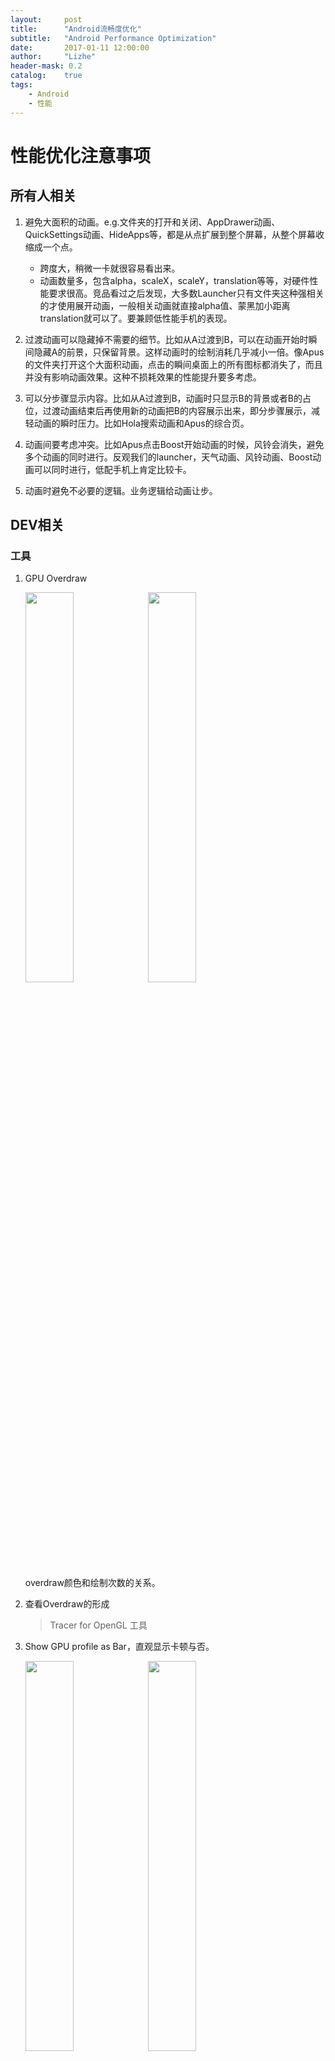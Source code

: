 ```yaml
---
layout:     post
title:      "Android流畅度优化"
subtitle:   "Android Performance Optimization"
date:       2017-01-11 12:00:00
author:     "Lizhe"
header-mask: 0.2
catalog:    true
tags:
    - Android
    - 性能
---
```



# 性能优化注意事项


## 所有人相关

1. 避免大面积的动画。e.g.文件夹的打开和关闭、AppDrawer动画、QuickSettings动画、HideApps等，都是从点扩展到整个屏幕，从整个屏幕收缩成一个点。

   * 跨度大，稍微一卡就很容易看出来。
   * 动画数量多，包含alpha，scaleX，scaleY，translation等等，对硬件性能要求很高。竞品看过之后发现，大多数Launcher只有文件夹这种强相关的才使用展开动画，一般相关动画就直接alpha值、蒙黑加小距离translation就可以了。要兼顾低性能手机的表现。

2. 过渡动画可以隐藏掉不需要的细节。比如从A过渡到B，可以在动画开始时瞬间隐藏A的前景，只保留背景。这样动画时的绘制消耗几乎减小一倍。像Apus的文件夹打开这个大面积动画，点击的瞬间桌面上的所有图标都消失了，而且并没有影响动画效果。这种不损耗效果的性能提升要多考虑。

3. 可以分步骤显示内容。比如从A过渡到B，动画时只显示B的背景或者B的占位，过渡动画结束后再使用新的动画把B的内容展示出来，即分步骤展示，减轻动画的瞬时压力。比如Hola搜索动画和Apus的综合页。

4. 动画间要考虑冲突。比如Apus点击Boost开始动画的时候，风铃会消失，避免多个动画的同时进行。反观我们的launcher，天气动画、风铃动画、Boost动画可以同时进行，低配手机上肯定比较卡。

5. 动画时避免不必要的逻辑。业务逻辑给动画让步。

## DEV相关

### 工具

1. GPU Overdraw

    <img src="../../../../img/in-post/post-android-performance/6.png" style="width:40%;display:inline" />
    <img src="../../../../img/in-post/post-android-performance/2.png" style="width:40%;display:inline" />
    <br/>

   overdraw颜色和绘制次数的关系。
2. 查看Overdraw的形成
   > Tracer for OpenGL 工具

3. Show GPU profile as Bar，直观显示卡顿与否。

    <img src="../../../../img/in-post/post-android-performance/11.png" style="width:40%;display:inline" />
    <img src="../../../../img/in-post/post-android-performance/14.png" style="width:40%;display:inline" />
    <br/>

    <img src="../../../../img/in-post/post-android-performance/12.png" style="width:40%;display:inline" />
    <img src="../../../../img/in-post/post-android-performance/13.png" style="width:40%;display:inline" />
    <br/>
4. BlockCanary

   不能用太差的手机。
5. StrictMode，检查IO
6. Systrace/Method trace
7. View Hierarchy/Layout Inspector
8. Lint

### 知识点

1. 选择尽量简单的绘制方案。
   * 壁纸绘制，使用ColorFilter

     ```java
     mWallpaperPaint.setColorFilter(new LightingColorFilter(0xff262626, Color.TRANSPARENT));
     ```

   * 分段背景绘制, 新闻页

     <img src="../../../../img/in-post/post-android-performance/4.png" style="width:40%"></img>

   * onDraw中使用clipRect
2. 写完功能多想想，显示B之后要隐藏A。
3. 针对复杂的Layout，使用RelativeLayout减少ViewTree深度。
4. 针对include情况，使用Merge标签减少ViewTree深度。
5. 无意义代码要放在动画开始之前。例如Flurry
6. 耗时操作要注意不能阻塞主线程。例如数据库操作、耗时Utils
7. SharedPreference分文件，无跨进程的需求一定注意。
8. 慎用TextView的ellipsize：marquee，View的fadingEdge
9. 不要使用LinearLayout的嵌套Weight布局。measure指数爆炸
10. Activity的layout如果根节点必须定义background属性，则将theme的windowBackground指定为@null
11. 重写onDraw一定不能包含耗时操作以及临时变量。例如在ondraw、getview中应减少对象申请，尽量重用。更多是一些逻辑上的东西，例如循环中不断申请局部变量等
12. xml里面View节点不能包含冗余属性。
13. 使用TextView的CompoundDrawable代替TextView+ImageView。
14. 尽量不要在Launcher上堆砌过多的View，改用Activity来实现。
	
	<img src="../../../../img/in-post/post-android-performance/15.png" style="width:40%"></img>
15. 慎用Alpha
16. 用TextView/EditText的时候，如果这个TextView会运行时setText或setHint，那么它的layout\_width最好是match\_parent或固定宽度。防止requestLayout
17. LinearLayout里面有多个TextView时，注意设置baselineAligned属性为false。防止requestLayout
18. 技术选型要考虑过度绘制。
19. RecyclerView和ListView的选择。

### OverDesign

1. 复杂的Layout层级，重叠的View，复杂的逻辑
2. 开发人员无节制的View堆砌，究其根本无非是产品无节制的需求设计。
3. 由俭入奢易，由奢入俭难

